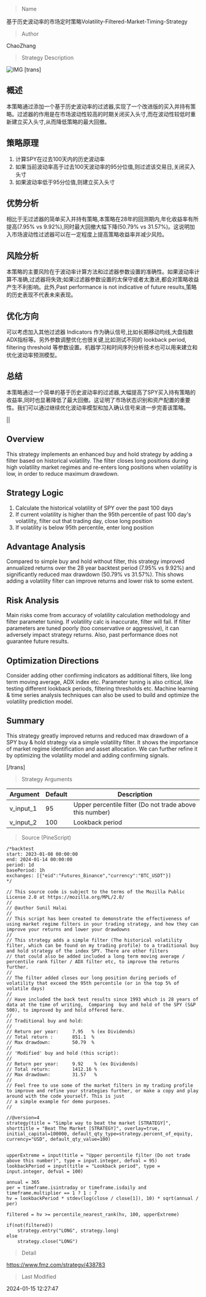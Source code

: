
> Name

基于历史波动率的市场定时策略Volatility-Filtered-Market-Timing-Strategy

> Author

ChaoZhang

> Strategy Description

![IMG](https://www.fmz.com/upload/asset/12cc088bf6d5419d644.png)
[trans]

## 概述

本策略通过添加一个基于历史波动率的过滤器,实现了一个改进版的买入并持有策略。过滤器的作用是在市场波动性较高的时期关闭买入头寸,而在波动性较低时重新建立买入头寸,从而降低策略的最大回撤。

## 策略原理

1. 计算SPY在过去100天内的历史波动率
2. 如果当前波动率高于过去100天波动率的95分位值,则过滤该交易日,关闭买入头寸
3. 如果波动率低于95分位值,则建立买入头寸

## 优势分析

相比于无过滤器的简单买入并持有策略,本策略在28年的回测期内,年化收益率有所提高(7.95% vs 9.92%),同时最大回撤大幅下降(50.79% vs 31.57%)。这说明加入市场波动性过滤器可以在一定程度上提高策略收益率并减少风险。

## 风险分析

本策略的主要风险在于波动率计算方法和过滤器参数设置的准确性。如果波动率计算不准确,过滤器将失效;如果过滤器参数设置的太保守或者太激进,都会对策略收益产生不利影响。此外,Past performance is not indicative of future results,策略的历史表现不代表未来表现。

## 优化方向

可以考虑加入其他过滤器 Indicators 作为确认信号,比如长期移动均线,大盘指数ADX指标等。另外参数调整优化也很关键,比如测试不同的 lookback period, filtering threshold 等参数设置。机器学习和时间序列分析技术也可以用来建立和优化波动率预测模型。

## 总结

本策略通过一个简单的基于历史波动率的过滤器,大幅提高了SPY买入持有策略的收益率,同时也显著降低了最大回撤。这证明了市场状态识别和资产配置的重要性。我们可以通过继续优化波动率模型和加入确认信号来进一步完善该策略。

|| 

## Overview

This strategy implements an enhanced buy and hold strategy by adding a filter based on historical volatility. The filter closes long positions during high volatility market regimes and re-enters long positions when volatility is low, in order to reduce maximum drawdown.  

## Strategy Logic

1. Calculate the historical volatility of SPY over the past 100 days
2. If current volatility is higher than the 95th percentile of past 100 day's volatility, filter out that trading day, close long position
3. If volatility is below 95th percentile, enter long position

## Advantage Analysis 

Compared to simple buy and hold without filter, this strategy improved annualized returns over the 28 year backtest period (7.95% vs 9.92%) and significantly reduced max drawdown (50.79% vs 31.57%). This shows adding a volatility filter can improve returns and lower risk to some extent.

## Risk Analysis

Main risks come from accuracy of volatility calculation methodology and filter parameter tuning. If volatility calc is inaccurate, filter will fail. If filter parameters are tuned poorly (too conservative or aggressive), it can adversely impact strategy returns. Also, past performance does not guarantee future results.

## Optimization Directions

Consider adding other confirming indicators as additional filters, like long term moving average, ADX index etc. Parameter tuning is also critical, like testing different lookback periods, filtering thresholds etc. Machine learning & time series analysis techniques can also be used to build and optimize the volatility prediction model.

## Summary

This strategy greatly improved returns and reduced max drawdown of a SPY buy & hold strategy via a simple volatility filter. It shows the importance of market regime identification and asset allocation. We can further refine it by optimizing the volatility model and adding confirming signals.

[/trans]

> Strategy Arguments



|Argument|Default|Description|
|----|----|----|
|v_input_1|95|Upper percentile filter (Do not trade above this number)|
|v_input_2|100|Lookback period|


> Source (PineScript)

``` pinescript
/*backtest
start: 2023-01-08 00:00:00
end: 2024-01-14 00:00:00
period: 1d
basePeriod: 1h
exchanges: [{"eid":"Futures_Binance","currency":"BTC_USDT"}]
*/

// This source code is subject to the terms of the Mozilla Public License 2.0 at https://mozilla.org/MPL/2.0/
// 
// @author Sunil Halai
//
// This script has been created to demonstrate the effectiveness of using market regime filters in your trading strategy, and how they can improve your returns and lower your drawdowns
//
// This strategy adds a simple filter (The historical volatility filter, which can be found on my trading profile) to a traditional buy and hold strategy of the index SPY. There are other filters
// that could also be added included a long term moving average / percentile rank filter / ADX filter etc, to improve the returns further.
//
// The filter added closes our long position during periods of volatility that exceed the 95th percentile (or in the top 5% of volatile days)
//
// Have included the back test results since 1993 which is 28 years of data at the time of writing,  Comparing  buy and hold of the SPY (S&P 500), to improved by and hold offered here.
//
// Traditional buy and hold:
//
// Return per year:     7.95   % (ex Dividends)
// Total return :       851.1  %
// Max drawdown:        50.79  %
//
// 'Modified' buy and hold (this script):
//
// Return per year:     9.92    % (ex Dividends)
// Total return:        1412.16 %
// Max drawdown:        31.57   %
//
// Feel free to use some of the market filters in my trading profile to improve and refine your strategies further, or make a copy and play around with the code yourself. This is just 
// a simple example for demo purposes.
//

//@version=4
strategy(title = "Simple way to beat the market [STRATEGY]", shorttitle = "Beat The Market [STRATEGY]", overlay=true, initial_capital=100000, default_qty_type=strategy.percent_of_equity, currency="USD", default_qty_value=100)


upperExtreme = input(title = "Upper percentile filter (Do not trade above this number)", type = input.integer, defval = 95)
lookbackPeriod = input(title = "Lookback period", type = input.integer, defval = 100)

annual = 365
per = timeframe.isintraday or timeframe.isdaily and timeframe.multiplier == 1 ? 1 : 7
hv = lookbackPeriod * stdev(log(close / close[1]), 10) * sqrt(annual / per)

filtered = hv >= percentile_nearest_rank(hv, 100, upperExtreme)

if(not(filtered))
    strategy.entry("LONG", strategy.long)
else
    strategy.close("LONG")
```

> Detail

https://www.fmz.com/strategy/438783

> Last Modified

2024-01-15 12:27:47
